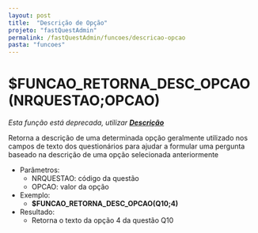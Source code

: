 ```yaml
---
layout: post
title:  "Descrição de Opção"
projeto: "fastQuestAdmin"
permalink: /fastQuestAdmin/funcoes/descricao-opcao
pasta: "funcoes"
---
```

# $FUNCAO_RETORNA_DESC_OPCAO (NRQUESTAO;OPCAO)
*Esta função está deprecada, utilizar **<a href="/fastQuestAdmin/funcoesv2/descricao">Descrição</a>***

Retorna a descrição de uma determinada opção geralmente utilizado nos campos de texto dos questionários para ajudar a formular uma pergunta baseado na descrição de uma opção selecionada anteriormente
- Parâmetros: 
    - NRQUESTAO: código da questão
    - OPCAO: valor da opção
- Exemplo:
    - **$FUNCAO_RETORNA_DESC_OPCAO(Q10;4)**
- Resultado:
    - Retorna o texto da opção 4 da questão Q10
